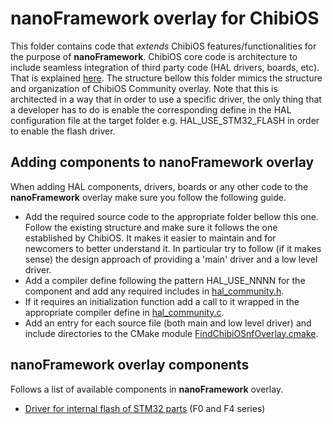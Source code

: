 # **nanoFramework** overlay for ChibiOS

This folder contains code that _extends_ ChibiOS features/functionalities for the purpose of **nanoFramework**.
ChibiOS core code is architecture to include seamless integration of third party code (HAL drivers, boards, etc). That is explained [here](http://wiki.chibios.org/dokuwiki/doku.php?id=chibios:community:guides:community_overlay).
The structure bellow this folder mimics the structure and organization of ChibiOS Community overlay.
Note that this is architected in a way that in order to use a specific driver, the only thing that a developer has to do is enable the corresponding define in the HAL configuration file at the target folder e.g. HAL_USE_STM32_FLASH in order to enable the flash driver.


## Adding components to **nanoFramework** overlay

When adding HAL components, drivers, boards or any other code to the **nanoFramework** overlay make sure you follow the following guide.

- Add the required source code to the appropriate folder bellow this one. Follow the existing structure and make sure it follows the one established by ChibiOS. It makes it easier to maintain and for newcomers to better understand it. In particular try to follow (if it makes sense) the design approach of providing a 'main' driver and a low level driver.
- Add a compiler define following the pattern HAL_USE_NNNN for the component and add any required includes in [hal_community.h](os/hal/include/hal_community.h).
- If it requires an initialization function add a call to it wrapped in the appropriate compiler define in [hal_community.c](os/hal/src/hal_community.c).
- Add an entry for each source file (both main and low level driver) and include directories to the CMake module [FindChibiOSnfOverlay.cmake](../../../../CMake/Modules/FindChibiOSnfOverlay.cmake).


## **nanoFramework** overlay components

Follows a list of available components in **nanoFramework** overlay.

- [Driver for internal flash of STM32 parts](stm32-internal-flash-driver.md) (F0 and F4 series)
